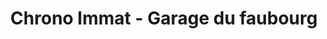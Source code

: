 ---
title: "Chrono Immat - Garage du faubourg"
url: /faches-thumesnil/chrono-immat-garage-du-faubourg/
shop: voiture
---